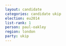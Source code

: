 ```yaml
---
layout: candidate
categories: candidate ukip
election: eu2014
list-rank: 1
person: paul-oakley
region: london
party: ukip
---
```

